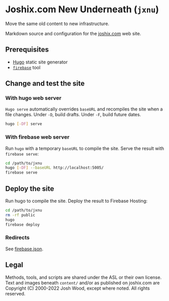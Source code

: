 # Joshix.com New Underneath (`jxnu`)

Move the same old content to new infrastructure.

Markdown source and configuration for the [joshix.com][jx] web site.

## Prerequisites

* [Hugo][hugo] static site generator
* [`firebase`][firebase-cli] tool

## Change and test the site

### With hugo web server

`Hugo serve` automatically overrides `baseURL` and recompiles the site when a file changes. Under `-D`, build drafts. Under `-F`, build future dates.

```sh
hugo [-DF] serve
```

### With firebase web server

Run `hugo` with a temporary `baseURL` to compile the site. Serve the result with `firebase serve`:

```sh
cd /path/to/jxnu
hugo [-DF] --baseURL http://localhost:5005/
firebase serve
```

## Deploy the site

Run hugo to compile the site. Deploy the result to Firebase Hosting:

```sh
cd /path/to/jxnu
rm -rf public
hugo
firebase deploy
```

### Redirects

See [firebase.json][firebase.json].

## Legal

Methods, tools, and scripts are shared under the ASL or their own license. Text and images beneath `content/` and/or as published on joshix.com are Copyright (C) 2000-2022 Josh Wood, except where noted. All rights reserved.

[firebase-cli]: https://firebase.google.com/docs/cli#install_the_firebase_cli
[firebase.json]: firebase.json
[hugo]: https://gohugo.io/
[jx]: https://joshix.com/
[nodejs]: https://nodejs.org/
